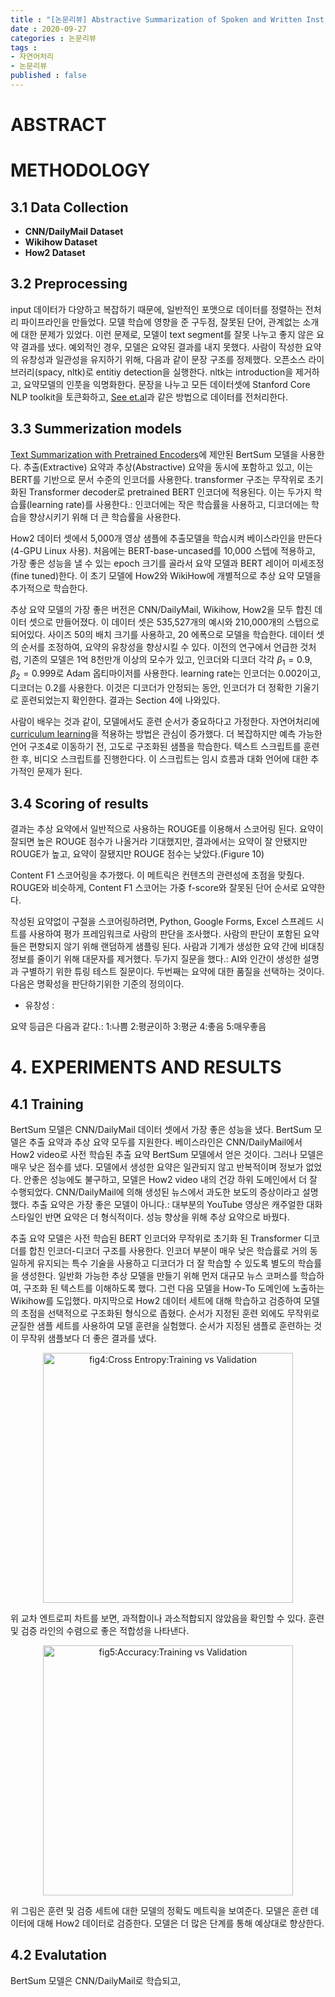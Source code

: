 ```yaml
---
title : "[논문리뷰] Abstractive Summarization of Spoken and Written Instructions with BERT"
date : 2020-09-27
categories : 논문리뷰
tags :
- 자연어처리
- 논문리뷰
published : false
---
```


# ABSTRACT

# METHODOLOGY
## 3.1 Data Collection

- **CNN/DailyMail Dataset**
- **Wikihow Dataset**
- **How2 Dataset**

## 3.2 Preprocessing
input 데이터가 다양하고 복잡하기 때문에, 일반적인 포맷으로 데이터를 정렬하는 전처리 파이프라인을 만들었다. 모델 학습에 영향을 준 구두점, 잘못된 단어, 관계없는 소개에 대한 문제가 있었다. 이런 문제로, 모델이 text segment를 잘못 나누고 좋지 않은 요약 결과를 냈다. 예외적인 경우, 모델은 요약된 결과를 내지 못했다. 사람이 작성한 요약의 유창성과 일관성을 유지하기 위해, 다음과 같이 문장 구조를 정제했다. 오픈소스 라이브러리(spacy, nltk)로 entitiy detection을 실행한다. nltk는 introduction을 제거하고, 요약모델의 인풋을 익명화한다. 문장을 나누고 모든 데이터셋에 Stanford Core NLP toolkit을 토큰화하고, [See et.al](https://arxiv.org/pdf/1704.04368.pdf)과 같은 방법으로 데이터를 전처리한다. 

## 3.3 Summerization models
[Text Summarization with Pretrained Encoders](https://www.aclweb.org/anthology/D19-1387.pdf)에 제안된 BertSum 모델을 사용한다. 추출(Extractive) 요약과 추상(Abstractive) 요약을 동시에 포함하고 있고, 이는 BERT를 기반으로 문서 수준의 인코더를 사용한다. transformer 구조는 무작위로 초기화된 Transformer decoder로 pretrained BERT 인코더에 적용된다. 이는 두가지 학습률(learning rate)를 사용한다.: 인코더에는 작은 학습률을 사용하고, 디코더에는 학습을 향상시키기 위해 더 큰 학습률을 사용한다.

How2 데이터 셋에서 5,000개 영상 샘플에 추출모델을 학습시켜 베이스라인을 만든다(4-GPU Linux 사용). 처음에는 BERT-base-uncased를 10,000 스텝에 적용하고, 가장 좋은 성능을 낼 수 있는 epoch 크기를 골라서 요약 모델과 BERT 레이어 미세조정(fine tuned)한다. 이 초기 모델에 How2와 WikiHow에 개별적으로 추상 요약 모델을 추가적으로 학습한다.

추상 요약 모델의 가장 좋은 버전은 CNN/DailyMail, Wikihow, How2을 모두 합친 데이터 셋으로 만들어졌다. 이 데이터 셋은 535,527개의 예시와 210,000개의 스탭으로 되어있다. 사이즈 50의 배치 크기를 사용하고, 20 에폭으로 모델을 학습한다. 데이터 셋의 순서를 조정하여, 요약의 유창성을 향상시킬 수 있다. 이전의 연구에서 언급한 것처럼, 기존의 모델은 1억 8천만개 이상의 모수가 있고,  인코더와 디코더 각각 $\beta_1=0.9$, $\beta_2=0.999$로 Adam 옵티마이저를 사용한다. learning rate는 인코더는 0.002이고, 디코더는 0.2를 사용한다. 이것은 디코더가 안정되는 동안, 인코더가 더 정확한 기울기로 훈련되었는지 확인한다. 결과는 Section 4에 나와있다.

사람이 배우는 것과 같이, 모델에서도 훈련 순서가 중요하다고 가정한다. 자연어처리에 [curriculum learning](https://dblp.uni-trier.de/db/conf/icml/icml2009.html#BengioLCW09)을 적용하는 방법은 관심이 증가했다. 더 복잡하지만 예측 가능한 언어 구조4로 이동하기 전, 고도로 구조화된 샘플을 학습한다. 텍스트 스크립트를 훈련한 후, 비디오 스크립트를 진행한다다. 이 스크립트는 임시 흐름과 대화 언어에 대한 추가적인 문제가 된다.

## 3.4 Scoring of results
결과는 추상 요약에서 일반적으로 사용하는 ROUGE를 이용해서 스코어링 된다. 요약이 잘되면 높은 ROUGE 점수가 나올거라 기대했지만, 결과에서는 요약이 잘 안됐지만 ROUGE가 높고, 요약이 잘됐지만 ROUGE 점수는 낮았다.(Figure 10)

Content F1 스코어링을 추가했다. 이 메트릭은 컨텐츠의 관련성에 초점을 맞췄다. ROUGE와 비슷하게, Content F1 스코어는 가중 f-score와 잘못된 단어 순서로 요약한다. 

작성된 요약없이 구절을 스코어링하려면, Python, Google Forms, Excel 스프레드 시트를 사용하여 평가 프레임워크로 사람의 판단을 조사했다. 사람의 판단이 포함된 요약들은 편향되지 않기 위해 랜덤하게 샘플링 된다. 사람과 기계가 생성한 요약 간에 비대칭 정보를 줄이기 위해 대문자를 제거했다. 두가지 질문을 했다.: AI와 인간이 생성한 설명과 구별하기 위한 튜링 테스트 질문이다. 두번째는 요약에 대한 품질을 선택하는 것이다. 다음은 명확성을 판단하기위한 기준의 정의이다.

  - 유창성 : 
  
요약 등급은 다음과 같다.: 1:나쁨 2:평균이하 3:평균 4:좋음 5:매우좋음


# 4. EXPERIMENTS AND RESULTS

## 4.1 Training
BertSum 모델은 CNN/DailyMail 데이터 셋에서 가장 좋은 성능을 냈다. BertSum 모델은 추출 요약과 추상 요약 모두를 지원한다.  베이스라인은 CNN/DailyMail에서 How2 video로 사전 학습된 추출 요약 BertSum 모델에서 얻은 것이다. 그러나 모델은 매우 낮은 점수를 냈다. 모델에서 생성한 요약은 일관되지 않고 반복적이며 정보가 없었다. 안좋은 성능에도 불구하고, 모델은 How2 video 내의 건강 하위 도메인에서 더 잘 수행되었다. CNN/DailyMail에 의해 생성된 뉴스에서 과도한 보도의 증상이라고 설명했다. 추출 요약은 가장 좋은 모델이 아니다.: 대부분의 YouTube 영상은 캐주얼한 대화 스타일인 반면 요약은 더 형식적이다. 성능 향상을 위해 추상 요약으로 바꿨다.

추출 요약 모델은 사전 학습된 BERT 인코더와 무작위로 초기화 된 Transformer 디코더를 합친 인코더-디코더 구조를 사용한다. 인코더 부분이 매우 낮은 학습률로 거의 동일하게 유지되는 특수 기술을 사용하고 디코더가 더 잘 학습할 수 있도록 별도의 학습률을 생성한다. 일반화 가능한 추상 모델을 만들기 위해 먼저 대규모 뉴스 코퍼스를 학습하여, 구조화 된 텍스트를 이해하도록 했다. 그런 다음 모델을 How-To 도메인에 노출하는 Wikihow를 도입했다. 마지막으로 How2 데이터 세트에 대해 학습하고 검증하여 모델의 초점을 선택적으로 구조화된 형식으로 좁혔다. 순서가 지정된 훈련 외에도 무작위로 균질한 샘플 세트를 사용하여 모델 훈련을 실험했다. 순서가 지정된 샘플로 훈련하는 것이 무작위 샘플보다 더 좋은 결과를 냈다.

<p align="center">
  <img src="https://raw.githubusercontent.com/riverKangg/riverkangg.github.io/master/_posts/image/2020-09-27-fig4.png" width=400, alt='fig4:Cross Entropy:Training vs Validation'>
</p>
위 교차 엔트로피 차트를 보면, 과적합이나 과소적합되지 않았음을 확인할 수 있다. 훈련 및 검증 라인의 수렴으로 좋은 적합성을 나타낸다.
<p align="center">
  <img src="https://raw.githubusercontent.com/riverKangg/riverkangg.github.io/master/_posts/image/2020-09-27-fig4.png" width=400, alt='fig5:Accuracy:Training vs Validation'>
</p>
위 그림은 훈련 및 검증 세트에 대한 모델의 정확도 메트릭을 보여준다. 모델은 훈련 데이터에 대해 How2 데이터로 검증한다. 모델은 더 많은 단계를 통해 예상대로 향상한다.

## 4.2 Evalutation
BertSum 모델은 CNN/DailyMail로 학습되고, 
